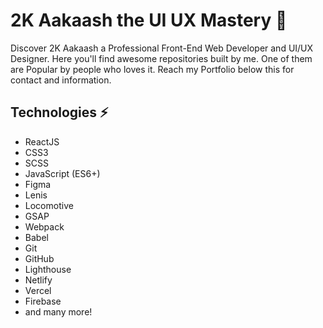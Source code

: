 # 2K Aakaash the UI UX Mastery 🚀

Discover 2K Aakaash a Professional Front-End Web Developer and UI/UX Designer. Here you'll find awesome repositories built by me. One of them are Popular by people who loves it. Reach my Portfolio below this for contact and information.

## Technologies ⚡

- ReactJS
- CSS3
- SCSS
- JavaScript (ES6+)
- Figma
- Lenis
- Locomotive
- GSAP
- Webpack
- Babel
- Git
- GitHub
- Lighthouse
- Netlify
- Vercel
- Firebase
- and many more!
